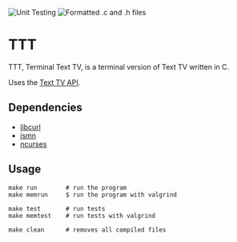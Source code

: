 ![Unit Testing](https://github.com/McFrappe/TTT/workflows/CI%20-%20C%20Language%20-%20Running%20tests/badge.svg)
![Formatted .c and .h files](https://github.com/McFrappe/TTT/workflows/Format/badge.svg)
# TTT
TTT, Terminal Text TV, is a terminal version of Text TV written in C.

Uses the [Text TV API](https://texttv.nu/blogg/texttv-api).

## Dependencies
* [libcurl](https://curl.se/docs/install.html)
* [jsmn](https://github.com/zserge/jsmn)
* [ncurses](https://tldp.org/HOWTO/NCURSES-Programming-HOWTO/index.html)

## Usage
```
make run        # run the program
make memrun     $ run the program with valgrind

make test       # run tests
make memtest    # run tests with valgrind

make clean      # removes all compiled files
```
